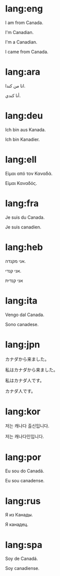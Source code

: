 # lang:eng

I am from Canada.

I'm Canadian.

I'm a Canadian.

I came from Canada.

# lang:ara

انا من كندا.

أنا كندي.

# lang:deu

Ich bin aus Kanada.

Ich bin Kanadier.

# lang:ell

Είμαι από τον Καναδά.

Είμαι Καναδός.

# lang:fra

Je suis du Canada.

Je suis canadien.

# lang:heb

אני מקנדה.

אני קנדי.

אני קנדית

# lang:ita

Vengo dal Canada.

Sono canadese.

# lang:jpn

カナダから来ました。

私はカナダから来ました。

私はカナダ人です。

カナダ人です。

# lang:kor

저는 캐나다 출신입니다.

저는 캐나다인입니다.

# lang:por

Eu sou do Canadá.

Eu sou canadense.

# lang:rus

Я из Канады.

Я канадец.

# lang:spa

Soy de Canadá.

Soy canadiense.